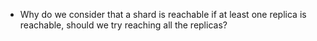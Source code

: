 
- Why do we consider that a shard is reachable if at least one replica is reachable, should we try reaching all the replicas?

